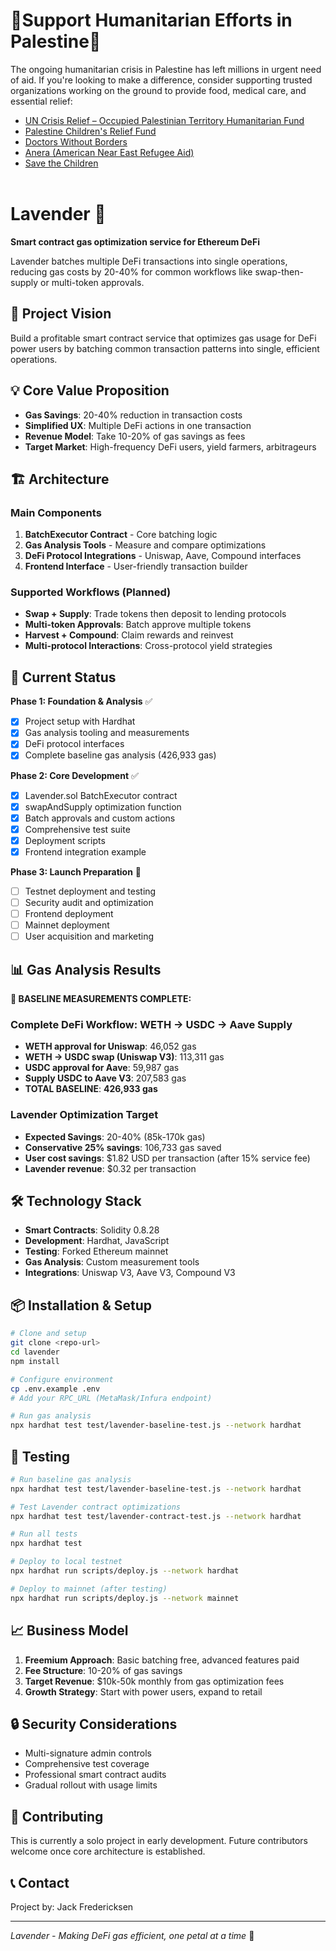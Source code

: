 
# 🍉Support Humanitarian Efforts in Palestine🍉

The ongoing humanitarian crisis in Palestine has left millions in urgent need of aid. If you're looking to make a difference, consider supporting trusted organizations working on the ground to provide food, medical care, and essential relief:
- [UN Crisis Relief – Occupied Palestinian Territory Humanitarian Fund](https://crisisrelief.un.org/en/opt-crisis)
- [Palestine Children's Relief Fund ](https://www.pcrf.net/)
- [Doctors Without Borders](https://www.doctorswithoutborders.org/)
- [Anera (American Near East Refugee Aid)](https://www.anera.org/)
- [Save the Children](https://www.savethechildren.org/us/where-we-work/west-bank-gaza)
<br></br>

# Lavender 🌸

**Smart contract gas optimization service for Ethereum DeFi**

Lavender batches multiple DeFi transactions into single operations, reducing gas costs by 20-40% for common workflows like swap-then-supply or multi-token approvals.

## 🎯 Project Vision

Build a profitable smart contract service that optimizes gas usage for DeFi power users by batching common transaction patterns into single, efficient operations.

## 💡 Core Value Proposition

- **Gas Savings**: 20-40% reduction in transaction costs
- **Simplified UX**: Multiple DeFi actions in one transaction
- **Revenue Model**: Take 10-20% of gas savings as fees
- **Target Market**: High-frequency DeFi users, yield farmers, arbitrageurs

## 🏗️ Architecture

### Main Components

1. **BatchExecutor Contract** - Core batching logic
2. **Gas Analysis Tools** - Measure and compare optimizations
3. **DeFi Protocol Integrations** - Uniswap, Aave, Compound interfaces
4. **Frontend Interface** - User-friendly transaction builder

### Supported Workflows (Planned)

- **Swap + Supply**: Trade tokens then deposit to lending protocols
- **Multi-token Approvals**: Batch approve multiple tokens
- **Harvest + Compound**: Claim rewards and reinvest
- **Multi-protocol Interactions**: Cross-protocol yield strategies

## 🚀 Current Status

**Phase 1: Foundation & Analysis** ✅
- [x] Project setup with Hardhat
- [x] Gas analysis tooling and measurements
- [x] DeFi protocol interfaces
- [x] Complete baseline gas analysis (426,933 gas)

**Phase 2: Core Development** ✅  
- [x] Lavender.sol BatchExecutor contract
- [x] swapAndSupply optimization function
- [x] Batch approvals and custom actions
- [x] Comprehensive test suite
- [x] Deployment scripts
- [x] Frontend integration example

**Phase 3: Launch Preparation** 🚧
- [ ] Testnet deployment and testing
- [ ] Security audit and optimization  
- [ ] Frontend deployment
- [ ] Mainnet deployment
- [ ] User acquisition and marketing

## 📊 Gas Analysis Results

**🎯 BASELINE MEASUREMENTS COMPLETE:**

### Complete DeFi Workflow: WETH → USDC → Aave Supply
- **WETH approval for Uniswap**: 46,052 gas
- **WETH → USDC swap (Uniswap V3)**: 113,311 gas  
- **USDC approval for Aave**: 59,987 gas
- **Supply USDC to Aave V3**: 207,583 gas
- **TOTAL BASELINE**: **426,933 gas**

### Lavender Optimization Target
- **Expected Savings**: 20-40% (85k-170k gas)
- **Conservative 25% savings**: 106,733 gas saved
- **User cost savings**: $1.82 USD per transaction (after 15% service fee)
- **Lavender revenue**: $0.32 per transaction

## 🛠️ Technology Stack

- **Smart Contracts**: Solidity 0.8.28
- **Development**: Hardhat, JavaScript
- **Testing**: Forked Ethereum mainnet
- **Gas Analysis**: Custom measurement tools
- **Integrations**: Uniswap V3, Aave V3, Compound V3

## 📦 Installation & Setup

```bash
# Clone and setup
git clone <repo-url>
cd lavender
npm install

# Configure environment
cp .env.example .env
# Add your RPC_URL (MetaMask/Infura endpoint)

# Run gas analysis
npx hardhat test test/lavender-baseline-test.js --network hardhat
```

## 🧪 Testing

```bash
# Run baseline gas analysis  
npx hardhat test test/lavender-baseline-test.js --network hardhat

# Test Lavender contract optimizations
npx hardhat test test/lavender-contract-test.js --network hardhat

# Run all tests
npx hardhat test

# Deploy to local testnet
npx hardhat run scripts/deploy.js --network hardhat

# Deploy to mainnet (after testing)
npx hardhat run scripts/deploy.js --network mainnet
```

## 📈 Business Model

1. **Freemium Approach**: Basic batching free, advanced features paid
2. **Fee Structure**: 10-20% of gas savings
3. **Target Revenue**: $10k-50k monthly from gas optimization fees
4. **Growth Strategy**: Start with power users, expand to retail

## 🔒 Security Considerations

- Multi-signature admin controls
- Comprehensive test coverage
- Professional smart contract audits
- Gradual rollout with usage limits

## 🤝 Contributing

This is currently a solo project in early development. Future contributors welcome once core architecture is established.

## 📞 Contact

Project by: Jack Fredericksen


---

*Lavender - Making DeFi gas efficient, one petal at a time* 🌸